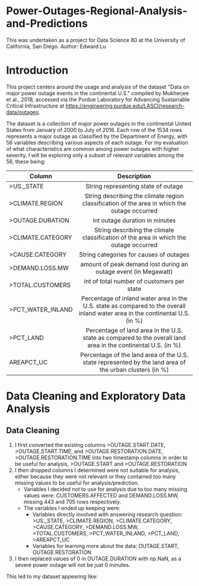 # Power-Outages-Regional-Analysis-and-Predictions
This was undertaken as a project for Data Science 80 at the University of California, San Diego. 
Author: Edward Lu

# Introduction
This project centers around the usage and analysis of the dataset "Data on major power outage events in the continental U.S." compiled by Mukherjee et al., 2018, accessed via the Purdue Laboratory for Advancing Sustainable Critical Infrastructure at https://engineering.purdue.edu/LASCI/research-data/outages. 

The dataset is a collection of major power outages in the continental United States from January of 2000 to July of 2016. Each row of the 1534 rows represents a major outage as classified by the Department of Energy, with 56 variables describing various aspects of each outage. For my evaluation of what characteristics are common among power outages with higher severity, I will be exploring only a subset of relevant variables among the 56, these being:

| Column | Description|
|----------|:--------:|
| >US._STATE | String representing state of outage |
| >CLIMATE.REGION    |   String describing the climate region classification of the area in which the outage occurred   |
| >OUTAGE.DURATION | int outage duration in minutes |
| >CLIMATE.CATEGORY |   String describing the climate classification of the area in which the outage occurred   |
| >CAUSE.CATEGORY |   String categories for causes of outages   |
| >DEMAND.LOSS.MW |   amount of peak demand lost during an outage event (in Megawatt)    |
| >TOTAL.CUSTOMERS |   int of total number of customers per state   |
| >PCT_WATER_INLAND |   Percentage of inland water area in the U.S. state as compared to the overall inland water area in the continental U.S. (in %)   |
| >PCT_LAND |   Percentage of land area in the U.S. state as compared to the overall land area in the continental U.S. (in %)   |
| AREAPCT_UC |   Percentage of the land area of the U.S. state represented by the land area of the urban clusters (in %)   |


# Data Cleaning and Exploratory Data Analysis
## Data Cleaning
1. I first converted the existing columns >OUTAGE.START.DATE, >OUTAGE.START.TIME, and >OUTAGE.RESTORATION.DATE, >OUTAGE.RESTORATION.TIME into two timestamp columns in order to be useful for analysis, >OUTAGE.START and >OUTAGE.RESTORATION
2. I then dropped columns I determined were not suitable for analysis, either because they were not relevant or they contained too many missing values to be useful for analysis/prediction. 
	- Variables I decided not to use for analysis due to too many missing values were: CUSTOMERS.AFFECTED and DEMAND.LOSS.MW, missing 443 and 705 rows respectively. 
	- The variables I ended up keeping were:
		- Variables directly involved with answering research question: >US._STATE, >CLIMATE.REGION, >CLIMATE.CATEGORY, >CAUSE.CATEGORY, >DEMAND.LOSS.MW, >TOTAL.CUSTOMERS, >PCT_WATER_INLAND, >PCT_LAND, >AREAPCT_UC
		- Variables for learning more about the data: OUTAGE.START, OUTAGE.RESTORATION
3. I then replaced values of 0 in OUTAGE.DURATION with np.NaN, as a severe power outage will not be just 0 minutes. 

This led to my dataset appearing like: 


